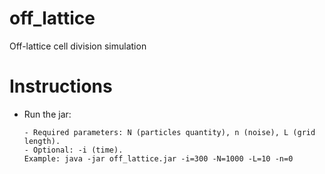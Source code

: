 # off_lattice

Off-lattice cell division simulation

# Instructions

- Run the jar:

      - Required parameters: N (particles quantity), n (noise), L (grid length).
      - Optional: -i (time).
      Example: java -jar off_lattice.jar -i=300 -N=1000 -L=10 -n=0
      

